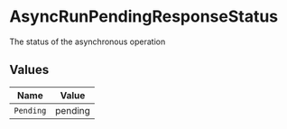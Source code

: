 # AsyncRunPendingResponseStatus

The status of the asynchronous operation


## Values

| Name      | Value     |
| --------- | --------- |
| `Pending` | pending   |